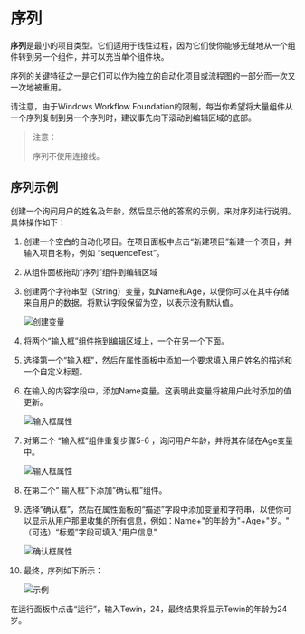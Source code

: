 # 序列 
**序列**是最小的项目类型。它们适用于线性过程，因为它们使你能够无缝地从一个组件转到另一个组件，并可以充当单个组件块。

序列的关键特征之一是它们可以作为独立的自动化项目或流程图的一部分而一次又一次地被重用。

请注意，由于Windows Workflow Foundation的限制，每当你希望将大量组件从一个序列复制到另一个序列时，建议事先向下滚动到编辑区域的底部。

>注意：
> 
>序列不使用连接线。

## 序列示例 
创建一个询问用户的姓名及年龄，然后显示他的答案的示例，来对序列进行说明。具体操作如下：
 
1. 创建一个空白的自动化项目。在项目面板中点击“新建项目”新建一个项目，并输入项目名称，例如 “sequenceTest”。 

    <!-- ![创建项目](https://docimages.blob.core.chinacloudapi.cn/images/Studio/typeOfWorkflow/seq-createProject.png) -->

2. 从组件面板拖动“序列”组件到编辑区域 

    <!-- ![序列](https://docimages.blob.core.chinacloudapi.cn/images/Studio/typeOfWorkflow/seq-intoSequence.png) -->

3. 创建两个字符串型（String）变量，如Name和Age，以便你可以在其中存储来自用户的数据。将默认字段保留为空，以表示没有默认值。 

    ![创建变量](https://docimages.blob.core.chinacloudapi.cn/images/Studio/typeOfWorkflow/seq-createVariables.png)

4. 将两个“输入框”组件拖到编辑区域上，一个在另一个下面。

    <!-- ![输入框](https://docimages.blob.core.chinacloudapi.cn/images/Studio/typeOfWorkflow/seq-intoInput.png) -->

5. 选择第一个“输入框”，然后在属性面板中添加一个要求填入用户姓名的描述和一个自定义标题。 

6. 在输入的内容字段中，添加Name变量。这表明此变量将被用户此时添加的值更新。 

    ![输入框属性](https://docimages.blob.core.chinacloudapi.cn/images/Studio/typeOfWorkflow/seq-input1Properties.png)

7. 对第二个 “输入框”组件重复步骤5-6 ，询问用户年龄，并将其存储在Age变量中。

    ![输入框属性](https://docimages.blob.core.chinacloudapi.cn/images/Studio/typeOfWorkflow/seq-input2Properties.png)

8. 在第二个“ 输入框”下添加“确认框”组件。 

    <!-- ![确认框](https://docimages.blob.core.chinacloudapi.cn/images/Studio/typeOfWorkflow/seq-intoConfirm.png) -->

9. 选择“确认框”，然后在属性面板的“描述”字段中添加变量和字符串，以使你可以显示从用户那里收集的所有信息，例如：Name+"的年龄为"+Age+"岁。"</br>（可选）“标题”字段可填入"用户信息"

    ![确认框属性](https://docimages.blob.core.chinacloudapi.cn/images/Studio/typeOfWorkflow/seq-confirmProperties.png)

10. 最终，序列如下所示：

    ![示例](https://docimages.blob.core.chinacloudapi.cn/images/Studio/typeOfWorkflow/seq-example.PNG)

在运行面板中点击“运行”，输入Tewin，24，最终结果将显示Tewin的年龄为24岁。 

<!-- ![结果](https://docimages.blob.core.chinacloudapi.cn/images/Studio/typeOfWorkflow/seq-result.png) -->

